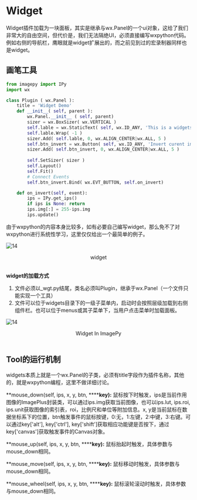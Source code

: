 # <span id = "Widget">Widget</span>

Widget插件加载为一块面板，其实是继承与wx.Panel的一个ui对象，这给了我们非常大的自由空间，但代价是，我们无法隔绝UI，必须直接编写wxpython代码。例如右侧的导航栏，鹰眼就是widget扩展出的，而之前见到过的宏录制器同样也是widget。



## <span id = "画笔工具">画笔工具</span>

```python
from imagepy import IPy
import wx

class Plugin ( wx.Panel ):
	title = 'Widget Demo'
	def __init__( self, parent ):
		wx.Panel.__init__ ( self, parent)
		sizer = wx.BoxSizer( wx.VERTICAL )
		self.lable = wx.StaticText( self, wx.ID_ANY, 'This is a widgets demo')
		self.lable.Wrap( -1 )
		sizer.Add( self.lable, 0, wx.ALIGN_CENTER|wx.ALL, 5 )
		self.btn_invert = wx.Button( self, wx.ID_ANY, 'Invert curent image')
		sizer.Add( self.btn_invert, 0, wx.ALIGN_CENTER|wx.ALL, 5 )
		
		self.SetSizer( sizer )
		self.Layout()
		self.Fit()
		# Connect Events
		self.btn_invert.Bind( wx.EVT_BUTTON, self.on_invert)

	def on_invert(self, event):
		ips = IPy.get_ips()
		if ips is None: return
		ips.img[:] = 255-ips.img
		ips.update()
```

由于wxpython的内容本身比较多，如有必要自己编写widget，那么免不了对wxpython进行系统性学习，这里仅仅给出一个最简单的例子。

![14](http://idoc.imagepy.org/demoplugin/27.png)

<div align=center>widget</div><br>

**widget的加载方式**

1. 文件必须以_wgt.py结尾，类名必须叫Plugin，继承于wx.Panel（一个文件只能实现一个工具）
2. 文件可以位于widgets目录下的一级子菜单内，启动时会按照层级加载到右侧组件栏。也可以位于menus或其子菜单下，当用户点击菜单时加载面板。

![14](http://idoc.imagepy.org/demoplugin/26.png)

<div align=center>Widget In ImagePy</div><br>

## <span id = "Tool的运行机制">Tool的运行机制</span>

widgets本质上就是一个wx.Panel的子类，必须有title字段作为插件名称，其他的，就是wxpython编程，这里不做详细讨论。

**mouse_down(self, ips, x, y, btn, ******key):** 鼠标按下时触发，ips是当前作用图像的ImagePlus封装类，可以通过ips.img获取当前图像，也可以ips.lut, ips.roi, ips.unit获取图像的索引表，roi，比例尺和单位等附加信息。x, y是当前鼠标在数据坐标系下的位置，btn触发事件的鼠标按键，0:无，1:左键，2:中键，3:右键。可以通过key['alt'], key['ctrl'], key['shift']获取相应功能键是否按下，通过key['canvas']获取触发事件的Canvas对象。

**mouse_up(self, ips, x, y, btn, ******key):** 鼠标抬起时触发，具体参数与mouse_down相同。

**mouse_move(self, ips, x, y, btn, ******key):** 鼠标移动时触发，具体参数与mouse_down相同。

**mouse_wheel(self, ips, x, y, btn, ******key):** 鼠标滚轮滚动时触发，具体参数与mouse_down相同。

